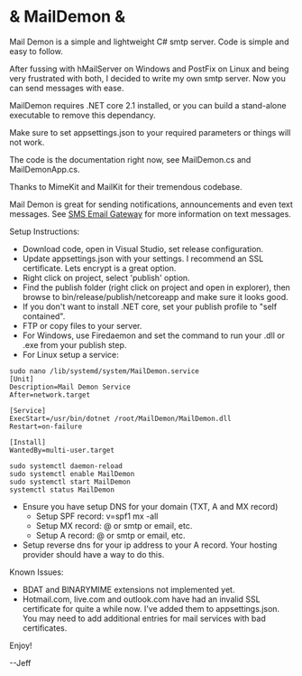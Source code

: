 # & MailDemon &

Mail Demon is a simple and lightweight C# smtp server. Code is simple and easy to follow.

After fussing with hMailServer on Windows and PostFix on Linux and being very frustrated with both, I decided to write my own smtp server. Now you can send messages with ease.

MailDemon requires .NET core 2.1 installed, or you can build a stand-alone executable to remove this dependancy.

Make sure to set appsettings.json to your required parameters or things will not work.

The code is the documentation right now, see MailDemon.cs and MailDemonApp.cs.

Thanks to MimeKit and MailKit for their tremendous codebase.

Mail Demon is great for sending notifications, announcements and even text messages. See <a href='http://smsemailgateway.com/'>SMS Email Gateway</a> for more information on text messages.

Setup Instructions:
- Download code, open in Visual Studio, set release configuration.
- Update appsettings.json with your settings. I recommend an SSL certificate. Lets encrypt is a great option.
- Right click on project, select 'publish' option.
- Find the publish folder (right click on project and open in explorer), then browse to bin/release/publish/netcoreapp and make sure it looks good.
- If you don't want to install .NET core, set your publish profile to "self contained".
- FTP or copy files to your server.
- For Windows, use Firedaemon and set the command to run your .dll or .exe from your publish step.
- For Linux setup a service:

```
sudo nano /lib/systemd/system/MailDemon.service
[Unit]
Description=Mail Demon Service
After=network.target

[Service]
ExecStart=/usr/bin/dotnet /root/MailDemon/MailDemon.dll
Restart=on-failure

[Install]
WantedBy=multi-user.target

sudo systemctl daemon-reload 
sudo systemctl enable MailDemon
sudo systemctl start MailDemon 
systemctl status MailDemon
```

- Ensure you have setup DNS for your domain (TXT, A and MX record)
  - Setup SPF record: v=spf1 mx -all
  - Setup MX record: @ or smtp or email, etc.
  - Setup A record: @ or smtp or email, etc.
- Setup reverse dns for your ip address to your A record. Your hosting provider should have a way to do this.

Known Issues:
- BDAT and BINARYMIME extensions not implemented yet.
- Hotmail.com, live.com and outlook.com have had an invalid SSL certificate for quite a while now. I've added them to appsettings.json. You may need to add additional entries for mail services with bad certificates.

Enjoy!

--Jeff
